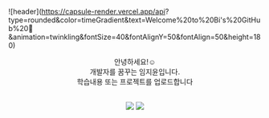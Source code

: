 ![header](https://capsule-render.vercel.app/api?
type=rounded&color=timeGradient&text=Welcome%20to%20Bi's%20GitHub%20👋
&animation=twinkling&fontSize=40&fontAlignY=50&fontAlign=50&height=180)

<div align="center">
  <p>
    안녕하세요!☺️ <br>
    개발자를 꿈꾸는 임지윤입니다.<br>
    학습내용 또는 프로젝트를 업로드합니다<br><br>
  </p>
</div>
<div align="center">
  <p>
  </p>
</div>

<div align="center">
  <img src="https://github-readme-stats.vercel.app/api?username=Jiyoon0612&hide=contribs,prs&show_icons=true&theme=tokyonight"/>
  <img src="https://github-readme-stats.vercel.app/api/top-langs/?username=Jiyoon0612&layout=compact&theme=tokyonight"/>
</div><br>

<!---
Jiyoon0612/Jiyoon0612 is a ✨ special ✨ repository because its `README.md` (this file) appears on your GitHub profile.
You can click the Preview link to take a look at your changes.
--->

